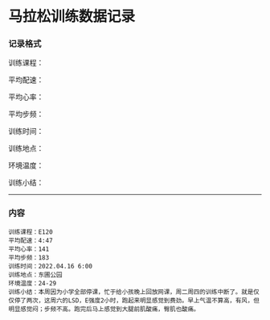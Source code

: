# 马拉松训练数据记录



### 记录格式

训练课程：

平均配速：

平均心率：

平均步频：

训练时间：

训练地点：

环境温度：

训练小结：

---

### 内容

```
训练课程：E120
平均配速：4:47
平均心率：141
平均步频：183
训练时间：2022.04.16 6:00
训练地点：东圃公园
环境温度：24-29
训练小结：本周因为小学全部停课，忙于给小孩晚上回放网课，周二周四的训练中断了。就是仅仅停了两次，这周六的LSD，E强度2小时，跑起来明显感觉到费劲。早上气温不算高，有风，但明显感觉闷；步频不高。跑完后马上感觉到大腿前肌酸痛，臀肌也酸痛。
```





